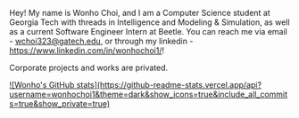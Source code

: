 Hey! My name is Wonho Choi, and I am a Computer Science student at Georgia Tech with threads in Intelligence and Modeling & Simulation, as well as a current Software Engineer Intern at Beetle. You can reach me via email - wchoi323@gatech.edu, or through my linkedin - https://www.linkedin.com/in/wonhochoi1/!

Corporate projects and works are privated. 

<a href="https://github.com/wonhochoi1" target="_blank">
        ![Wonho's GitHub stats](https://github-readme-stats.vercel.app/api?username=wonhochoi1&theme=dark&show_icons=true&include_all_commits=true&show_private=true)
   </a>
